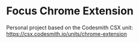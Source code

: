 # Focus Chrome Extension
Personal project based on the Codesmith CSX unit: https://csx.codesmith.io/units/chrome-extension
